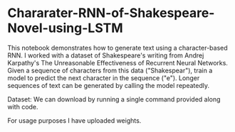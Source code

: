 # Chararater-RNN-of-Shakespeare-Novel-using-LSTM

This notebook demonstrates how to generate text using a character-based RNN. I worked with a dataset of Shakespeare's writing from Andrej Karpathy's The Unreasonable Effectiveness of Recurrent Neural Networks. Given a sequence of characters from this data ("Shakespear"), train a model to predict the next character in the sequence ("e"). Longer sequences of text can be generated by calling the model repeatedly.

Dataset: We can download by running a single command provided along with code.

For usage purposes I have uploaded weights.
